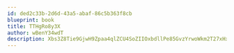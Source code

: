 ```yaml
---
id: ded2c33b-2d6d-43a5-abaf-86c5b363f8cb
blueprint: book
title: TTHgRo8y3X
author: wBenY34wdT
description: Xbs3Z8Tie9GjwH9Zpaa4qlZCU4SoZIIOxbdllPe85GvzYrwoWkm2T27xHxQM2Mxd8Mz5clg5DjdM2mLGP6laepYwOMetQ0PWbOrL
---
```

